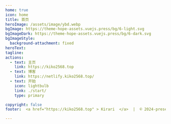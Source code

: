 ```yaml
---
home: true
icon: home
title: 首页
heroImage: /assets/image/ybd.webp
bgImage: https://theme-hope-assets.vuejs.press/bg/6-light.svg
bgImageDark: https://theme-hope-assets.vuejs.press/bg/6-dark.svg
bgImageStyle:
  background-attachment: fixed
heroText: 
tagline: 
actions:
  - text: 主页 
    link: https://kiko2568.top
  - text: 博客
    link: https://netlify.kiko2568.top/
  - text: 开始
    icon: lightbulb
    link: ./start/
    type: primary

copyright: false
footer:  <a href="https://kiko2568.top" > Kirari  </a>  |  © 2024-present <br><a href="https://beian.miit.gov.cn/" target="_blank">桂ICP备2024029447号-1</a>

---
```


